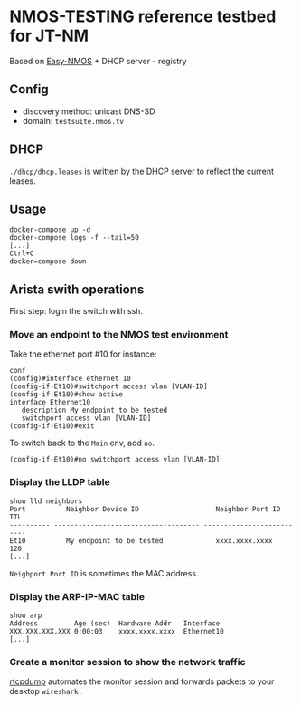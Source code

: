 # NMOS-TESTING reference testbed for JT-NM

Based on [Easy-NMOS](https://github.com/rhastie/easy-nmos) + DHCP server - registry

## Config

* discovery method: unicast DNS-SD
* domain: `testsuite.nmos.tv`

## DHCP

`./dhcp/dhcp.leases` is written by the DHCP server to reflect the current leases.

## Usage

```
docker-compose up -d
docker-compose logs -f --tail=50
[...]
Ctrl+C
docker=compose down
```

## Arista swith operations

First step: login the switch with ssh.

### Move an endpoint to the NMOS test environment

Take the ethernet port #10 for instance:

```
conf
(config)#interface ethernet 10
(config-if-Et10)#switchport access vlan [VLAN-ID]
(config-if-Et10)#show active
interface Ethernet10
   description My endpoint to be tested
   switchport access vlan [VLAN-ID]
(config-if-Et10)#exit
```

To switch back to the `Main` env, add `no`.

```
(config-if-Et10)#no switchport access vlan [VLAN-ID]
```

### Display the LLDP table

```
show lld neighbors
Port          Neighbor Device ID                   Neighbor Port ID    TTL
---------- ------------------------------------ ---------------------- ----
Et10          My endpoint to be tested             xxxx.xxxx.xxxx      120
[...]
```

`Neighport Port ID` is sometimes the MAC address.

### Display the ARP-IP-MAC table

```
show arp
Address         Age (sec)  Hardware Addr   Interface
XXX.XXX.XXX.XXX 0:00:03    xxxx.xxxx.xxxx  Ethernet10
[...]
```

### Create a monitor session to show the network traffic

[rtcpdump](https://github.com/pkeroulas/st2110-toolkit/blob/master/capture/rtcpdump.sh)
automates the monitor session and forwards packets to your desktop `wireshark.`
